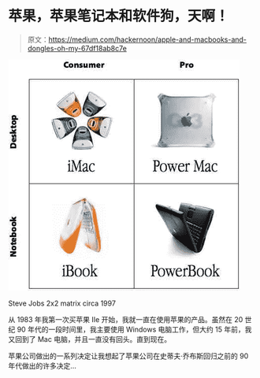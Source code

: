# 苹果，苹果笔记本和软件狗，天啊！

> 原文：<https://medium.com/hackernoon/apple-and-macbooks-and-dongles-oh-my-67df18ab8c7e>

![](img/748447f046de0050e899dcded2ad1920.png)

Steve Jobs 2x2 matrix circa 1997

从 1983 年我第一次买苹果 IIe 开始，我就一直在使用苹果的产品。虽然在 20 世纪 90 年代的一段时间里，我主要使用 Windows 电脑工作，但大约 15 年前，我又回到了 Mac 电脑，并且一直没有回头。直到现在。

苹果公司做出的一系列决定让我想起了苹果公司在史蒂夫·乔布斯回归之前的 90 年代做出的许多决定…